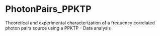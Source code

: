 # PhotonPairs_PPKTP

Theoretical and experimental characterization of a frequency correlated photon pairs source using a PPKTP - Data analysis
